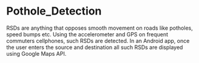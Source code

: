 # Pothole_Detection
RSDs are anything that opposes smooth movement on roads like potholes, speed bumps etc. Using the accelerometer and GPS on frequent commuters cellphones, such RSDs are detected. In an Android app, once the user enters the source and destination all such RSDs are displayed using Google Maps API.
